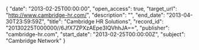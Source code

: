 {
  "date": "2013-02-25T00:00:00", 
  "open_access": true, 
  "target_url": "http://www.cambridge-hr.com/", 
  "description": "", 
  "end_date": "2013-04-30T23:59:59Z", 
  "title": "Cambridge HR Solutions", 
  "record_id": "20130225T000000//6JfX7ZPXzAEpe3IQVhhJA==", 
  "publisher": "cambridge-hr.com", 
  "start_date": "2013-02-25T00:00:00Z", 
  "subject": "Cambridge Network"
}

